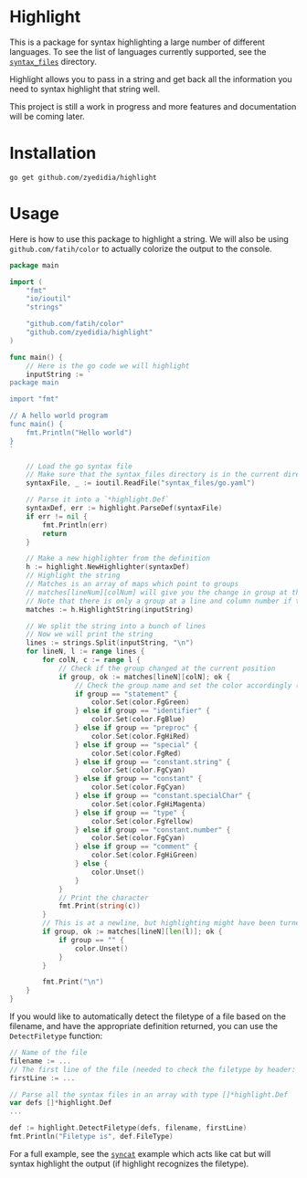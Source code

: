# Highlight

This is a package for syntax highlighting a large number of different languages. To see the list of
languages currently supported, see the [`syntax_files`](./syntax_files) directory.

Highlight allows you to pass in a string and get back all the information you need to syntax highlight
that string well.

This project is still a work in progress and more features and documentation will be coming later.

# Installation

```
go get github.com/zyedidia/highlight
```

# Usage

Here is how to use this package to highlight a string. We will also be using `github.com/fatih/color` to actually
colorize the output to the console.

```go
package main

import (
    "fmt"
    "io/ioutil"
    "strings"

    "github.com/fatih/color"
    "github.com/zyedidia/highlight"
)

func main() {
    // Here is the go code we will highlight
    inputString := `
package main

import "fmt"

// A hello world program
func main() {
    fmt.Println("Hello world")
}
`

    // Load the go syntax file
    // Make sure that the syntax_files directory is in the current directory
    syntaxFile, _ := ioutil.ReadFile("syntax_files/go.yaml")

    // Parse it into a `*highlight.Def`
    syntaxDef, err := highlight.ParseDef(syntaxFile)
    if err != nil {
        fmt.Println(err)
        return
    }

    // Make a new highlighter from the definition
    h := highlight.NewHighlighter(syntaxDef)
    // Highlight the string
    // Matches is an array of maps which point to groups
    // matches[lineNum][colNum] will give you the change in group at that line and column number
    // Note that there is only a group at a line and column number if the syntax highlighting changed at that position
    matches := h.HighlightString(inputString)

    // We split the string into a bunch of lines
    // Now we will print the string
    lines := strings.Split(inputString, "\n")
    for lineN, l := range lines {
        for colN, c := range l {
            // Check if the group changed at the current position
            if group, ok := matches[lineN][colN]; ok {
                // Check the group name and set the color accordingly (the colors chosen are arbitrary)
                if group == "statement" {
                    color.Set(color.FgGreen)
                } else if group == "identifier" {
                    color.Set(color.FgBlue)
                } else if group == "preproc" {
                    color.Set(color.FgHiRed)
                } else if group == "special" {
                    color.Set(color.FgRed)
                } else if group == "constant.string" {
                    color.Set(color.FgCyan)
                } else if group == "constant" {
                    color.Set(color.FgCyan)
                } else if group == "constant.specialChar" {
                    color.Set(color.FgHiMagenta)
                } else if group == "type" {
                    color.Set(color.FgYellow)
                } else if group == "constant.number" {
                    color.Set(color.FgCyan)
                } else if group == "comment" {
                    color.Set(color.FgHiGreen)
                } else {
                    color.Unset()
                }
            }
            // Print the character
            fmt.Print(string(c))
        }
        // This is at a newline, but highlighting might have been turned off at the very end of the line so we should check that.
        if group, ok := matches[lineN][len(l)]; ok {
            if group == "" {
                color.Unset()
            }
        }

        fmt.Print("\n")
    }
}
```

If you would like to automatically detect the filetype of a file based on the filename, and have the appropriate definition returned,
you can use the `DetectFiletype` function:

```go
// Name of the file
filename := ...
// The first line of the file (needed to check the filetype by header: e.g. `#!/bin/bash` means shell)
firstLine := ...

// Parse all the syntax files in an array with type []*highlight.Def
var defs []*highlight.Def
...

def := highlight.DetectFiletype(defs, filename, firstLine)
fmt.Println("Filetype is", def.FileType)
```

For a full example, see the [`syncat`](./examples) example which acts like cat but will syntax highlight the output (if highlight recognizes the filetype).
